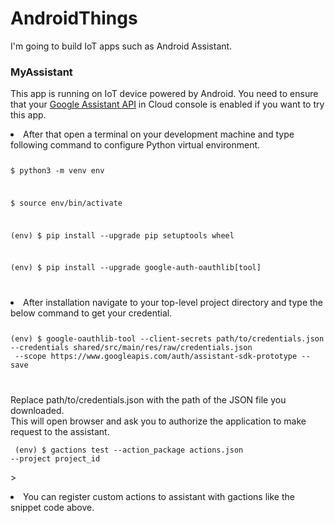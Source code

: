 <h1>AndroidThings</h1>
<p>I'm going to build IoT apps such as Android Assistant.</p>

<h3>MyAssistant</h3>
<p>This app is running on IoT device powered by Android.
You need to ensure that your <a href="https://console.developers.google.com/projectselector2/apis/api/embeddedassistant.googleapis.com/overview?supportedpurview=project&project&folder&organizationId">Google Assistant API</a> in Cloud console is enabled if you want to try this app.</p>

<p>
<li>After that open a terminal on your development machine and type following command to configure Python virtual environment.</li>
<code>
<p>$ python3 -m venv env</p>
<p>$ source env/bin/activate</p>
<p>(env) $ pip install --upgrade pip setuptools wheel</p>
<p>(env) $ pip install --upgrade google-auth-oauthlib[tool]</p>
</code>
</p>

<p>
<li>
After installation navigate to your top-level project directory and type the below command to get your credential.
</li>
<code>
<p>(env) $ google-oauthlib-tool --client-secrets path/to/credentials.json --credentials shared/src/main/res/raw/credentials.json<br> --scope https://www.googleapis.com/auth/assistant-sdk-prototype --save</p>
</code>
</p>
<p>Replace path/to/credentials.json with the path of the JSON file you downloaded.<br>
This will open browser and ask you to authorize the application to make request to the assistant.</p>

<code><p>
(env) $ gactions test --action_package actions.json --project project_id
</code></p>>
<li>
You can register custom actions to assistant with gactions like the snippet code above.
</li>

